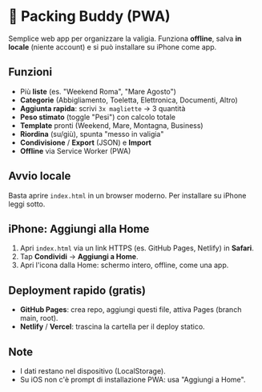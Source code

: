 # 🧳 Packing Buddy (PWA)
Semplice web app per organizzare la valigia. Funziona **offline**, salva **in locale** (niente account) e si può installare su iPhone come app.

## Funzioni
- Più **liste** (es. "Weekend Roma", "Mare Agosto")  
- **Categorie** (Abbigliamento, Toeletta, Elettronica, Documenti, Altro)  
- **Aggiunta rapida**: scrivi `3x magliette` → 3 quantità  
- **Peso stimato** (toggle "Pesi") con calcolo totale
- **Template** pronti (Weekend, Mare, Montagna, Business)
- **Riordina** (su/giù), spunta "messo in valigia"
- **Condivisione** / **Export** (JSON) e **Import**
- **Offline** via Service Worker (PWA)

## Avvio locale
Basta aprire `index.html` in un browser moderno. Per installare su iPhone leggi sotto.

## iPhone: Aggiungi alla Home
1. Apri `index.html` via un link HTTPS (es. GitHub Pages, Netlify) in **Safari**.  
2. Tap **Condividi** → **Aggiungi a Home**.  
3. Apri l'icona dalla Home: schermo intero, offline, come una app.

## Deployment rapido (gratis)
- **GitHub Pages**: crea repo, aggiungi questi file, attiva Pages (branch main, root).  
- **Netlify** / **Vercel**: trascina la cartella per il deploy statico.

## Note
- I dati restano nel dispositivo (LocalStorage).  
- Su iOS non c'è prompt di installazione PWA: usa "Aggiungi a Home".
